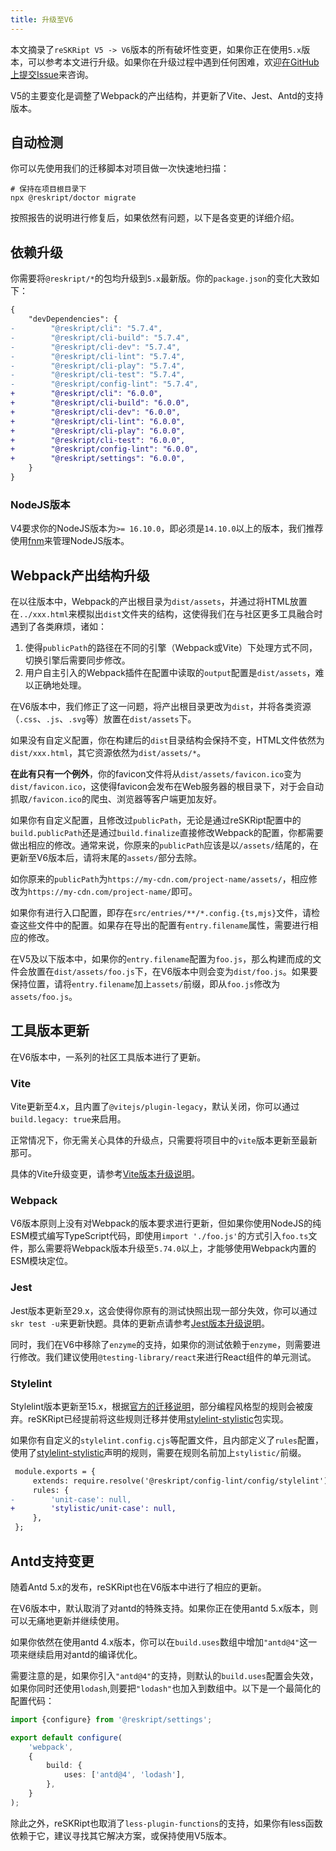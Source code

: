 ```yaml
---
title: 升级至V6
---
```


本文摘录了`reSKRipt V5 -> V6`版本的所有破坏性变更，如果你正在使用`5.x`版本，可以参考本文进行升级。如果你在升级过程中遇到任何困难，欢迎[在GitHub上提交Issue](https://github.com/ecomfe/reskript/issues/new)来咨询。

V5的主要变化是调整了Webpack的产出结构，并更新了Vite、Jest、Antd的支持版本。

## 自动检测

你可以先使用我们的迁移脚本对项目做一次快速地扫描：

```shell
# 保持在项目根目录下
npx @reskript/doctor migrate
```

按照报告的说明进行修复后，如果依然有问题，以下是各变更的详细介绍。

## 依赖升级

你需要将`@reskript/*`的包均升级到`5.x`最新版。你的`package.json`的变化大致如下：

```diff
{
    "devDependencies": {
-        "@reskript/cli": "5.7.4",
-        "@reskript/cli-build": "5.7.4",
-        "@reskript/cli-dev": "5.7.4",
-        "@reskript/cli-lint": "5.7.4",
-        "@reskript/cli-play": "5.7.4",
-        "@reskript/cli-test": "5.7.4",
-        "@reskript/config-lint": "5.7.4",
+        "@reskript/cli": "6.0.0",
+        "@reskript/cli-build": "6.0.0",
+        "@reskript/cli-dev": "6.0.0",
+        "@reskript/cli-lint": "6.0.0",
+        "@reskript/cli-play": "6.0.0",
+        "@reskript/cli-test": "6.0.0",
+        "@reskript/config-lint": "6.0.0",
+        "@reskript/settings": "6.0.0",
    }
}
```

### NodeJS版本

V4要求你的NodeJS版本为`>= 16.10.0`，即必须是`14.10.0`以上的版本，我们推荐使用[fnm](https://github.com/Schniz/fnm)来管理NodeJS版本。

## Webpack产出结构升级

在以往版本中，Webpack的产出根目录为`dist/assets`，并通过将HTML放置在`../xxx.html`来模拟出`dist`文件夹的结构，这使得我们在与社区更多工具融合时遇到了各类麻烦，诸如：

1. 使得`publicPath`的路径在不同的引擎（Webpack或Vite）下处理方式不同，切换引擎后需要同步修改。
2. 用户自主引入的Webpack插件在配置中读取的`output`配置是`dist/assets`，难以正确地处理。

在V6版本中，我们修正了这一问题，将产出根目录更改为`dist`，并将各类资源（`.css`、`.js`、`.svg`等）放置在`dist/assets`下。

如果没有自定义配置，你在构建后的`dist`目录结构会保持不变，HTML文件依然为`dist/xxx.html`，其它资源依然为`dist/assets/*`。

**在此有只有一个例外**，你的favicon文件将从`dist/assets/favicon.ico`变为`dist/favicon.ico`，这使得favicon会发布在Web服务器的根目录下，对于会自动抓取`/favicon.ico`的爬虫、浏览器等客户端更加友好。

如果你有自定义配置，且修改过`publicPath`，无论是通过reSKRipt配置中的`build.publicPath`还是通过`build.finalize`直接修改Webpack的配置，你都需要做出相应的修改。通常来说，你原来的`publicPath`应该是以`/assets/`结尾的，在更新至V6版本后，请将末尾的`assets/`部分去除。

如你原来的`publicPath`为`https://my-cdn.com/project-name/assets/`，相应修改为`https://my-cdn.com/project-name/`即可。

如果你有进行入口配置，即存在`src/entries/**/*.config.{ts,mjs}`文件，请检查这些文件中的配置。如果存在导出的配置有`entry.filename`属性，需要进行相应的修改。

在V5及以下版本中，如果你的`entry.filename`配置为`foo.js`，那么构建而成的文件会放置在`dist/assets/foo.js`下，在V6版本中则会变为`dist/foo.js`。如果要保持位置，请将`entry.filename`加上`assets/`前缀，即从`foo.js`修改为`assets/foo.js`。

## 工具版本更新

在V6版本中，一系列的社区工具版本进行了更新。

### Vite

Vite更新至4.x，且内置了`@vitejs/plugin-legacy`，默认关闭，你可以通过`build.legacy: true`来启用。

正常情况下，你无需关心具体的升级点，只需要将项目中的`vite`版本更新至最新那可。

具体的Vite升级变更，请参考[Vite版本升级说明](https://vitejs.dev/guide/migration.html)。

### Webpack

V6版本原则上没有对Webpack的版本要求进行更新，但如果你使用NodeJS的纯ESM模式编写TypeScript代码，即使用`import './foo.js'`的方式引入`foo.ts`文件，那么需要将Webpack版本升级至`5.74.0`以上，才能够使用Webpack内置的ESM模块定位。

### Jest

Jest版本更新至29.x，这会使得你原有的测试快照出现一部分失效，你可以通过`skr test -u`来更新快题。具体的更新点请参考[Jest版本升级说明](https://jestjs.io/docs/upgrading-to-jest29)。

同时，我们在V6中移除了`enzyme`的支持，如果你的测试依赖于`enzyme`，则需要进行修改。我们建议使用`@testing-library/react`来进行React组件的单元测试。

### Stylelint

Stylelint版本更新至15.x，根据[官方的迁移说明](https://stylelint.io/migration-guide/to-15)，部分编程风格型的规则会被废弃。reSKRipt已经提前将这些规则迁移并使用[stylelint-stylistic](https://www.npmjs.com/package/stylelint-stylistic)包实现。

如果你有自定义的`stylelint.config.cjs`等配置文件，且内部定义了`rules`配置，使用了[stylelint-stylistic](https://www.npmjs.com/package/stylelint-stylistic)声明的规则，需要在规则名前加上`stylistic/`前缀。

```diff
 module.exports = {
     extends: require.resolve('@reskript/config-lint/config/stylelint'),
     rules: {
-        'unit-case': null,
+        'stylistic/unit-case': null,
     },
 };
```

## Antd支持变更

随着Antd 5.x的发布，reSKRipt也在V6版本中进行了相应的更新。

在V6版本中，默认取消了对antd的特殊支持。如果你正在使用antd 5.x版本，则可以无痛地更新并继续使用。

如果你依然在使用antd 4.x版本，你可以在`build.uses`数组中增加`"antd@4"`这一项来继续启用对antd的编译优化。

需要注意的是，如果你引入`"antd@4"`的支持，则默认的`build.uses`配置会失效，如果你同时还使用`lodash`,则要把`"lodash"`也加入到数组中。以下是一个最简化的配置代码：

```ts
import {configure} from '@reskript/settings';

export default configure(
    'webpack',
    {
        build: {
            uses: ['antd@4', 'lodash'],
        },
    }
);
```

除此之外，reSKRipt也取消了`less-plugin-functions`的支持，如果你有less函数依赖于它，建议寻找其它解决方案，或保持使用V5版本。
